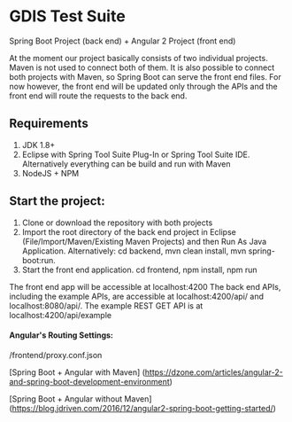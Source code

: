GDIS Test Suite
==

Spring Boot Project (back end) + Angular 2 Project (front end)

At the moment our project basically consists of two individual projects. Maven is not used to connect
both of them. It is also possible to connect both projects with Maven, so Spring Boot can serve 
the front end files. For now however, the front end will be updated only through the APIs and the front end will route the requests to the back end. 

## Requirements

1. JDK 1.8+
2. Eclipse with Spring Tool Suite Plug-In or Spring Tool Suite IDE. Alternatively everything can be build and run with Maven
3. NodeJS + NPM 

## Start the project: 
1. Clone or download the repository with both projects
2. Import the root directory of the back end project in Eclipse (File/Import/Maven/Existing Maven Projects) and then Run As Java Application. 
Alternatively: cd backend, mvn clean install, mvn spring-boot:run. 
3. Start the front end application. cd frontend, npm install, npm run

The front end app will be accessible at localhost:4200
The back end APIs, including the example APIs, are accessible at localhost:4200/api/ and localhost:8080/api/. The example REST GET API is at localhost:4200/api/example

#### Angular's Routing Settings: 
/frontend/proxy.conf.json

[Spring Boot + Angular with Maven] (https://dzone.com/articles/angular-2-and-spring-boot-development-environment)

[Spring Boot + Angular without Maven] (https://blog.jdriven.com/2016/12/angular2-spring-boot-getting-started/)